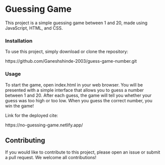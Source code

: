 <h1>Guessing Game</h1>
<p>This project is a simple guessing game between 1 and 20, made using JavaScript, HTML, and CSS.</p>
<h3>Installation</h3>
<p>To use this project, simply download or clone the repository:</p>https://github.com/Ganeshshinde-2003/guess-game-number.git

<h3>Usage</h3>
<p>To start the game, open index.html in your web browser. You will be presented with a simple interface that allows you to guess a number between 1 and 20. After each guess, the game will tell you whether your guess was too high or too low. When you guess the correct number, you win the game!</p>
<p>Link for the deployed cite:</p>https://no-guessing-game.netlify.app/

<h2>Contributing</h2>
<p>If you would like to contribute to this project, please open an issue or submit a pull request. We welcome all contributions!</p>
